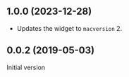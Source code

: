 ## 1.0.0 (2023-12-28)

- Updates the widget to `macversion` 2.

## 0.0.2 (2019-05-03)

Initial version
